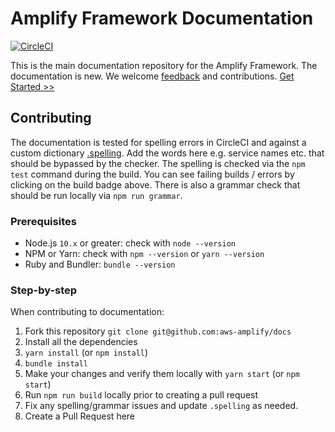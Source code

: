 # Amplify Framework Documentation

[![CircleCI](https://circleci.com/gh/aws-amplify/docs.svg?style=svg)](https://circleci.com/gh/aws-amplify/docs)

This is the main documentation repository for the Amplify Framework. The documentation is new. We welcome [feedback](https://github.com/aws-amplify/docs/issues/new) and contributions. [Get Started >>](https://aws-amplify.github.io/docs)

## Contributing

The documentation is tested for spelling errors in CircleCI and against a custom dictionary [.spelling](https://github.com/aws-amplify/docs/blob/master/.spelling). Add the words here e.g. service names etc. that should be bypassed by the checker. The spelling is checked via the `npm test` command during the build. You can see failing builds / errors by clicking on the build badge above. There is also a grammar check that should be run locally via `npm run grammar`.

### Prerequisites

- Node.js `10.x` or greater: check with `node --version`
- NPM or Yarn: check with `npm --version` or `yarn --version`
- Ruby and Bundler: `bundle --version`

### Step-by-step

When contributing to documentation:

1. Fork this repository `git clone git@github.com:aws-amplify/docs`
2. Install all the dependencies
  1. `yarn install` (or `npm install`)
  2. `bundle install`
3. Make your changes and verify them locally with `yarn start` (or `npm start`)
4. Run `npm run build` locally prior to creating a pull request
  1. Fix any spelling/grammar issues and update `.spelling` as needed.
5. Create a Pull Request here
